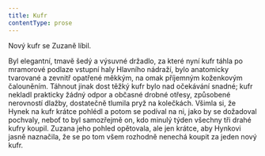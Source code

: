 ```yaml
---
title: Kufr
contentType: prose
---
```


Nový kufr se Zuzaně líbil.

  

Byl elegantní, tmavě šedý a výsuvné držadlo, za které nyní kufr táhla po mramorové podlaze vstupní haly Hlavního nádraží, bylo anatomicky tvarované a zevnitř opatřené měkkým, na omak příjemným koženkovým čalouněním. Táhnout jinak dost těžký kufr bylo nad očekávání snadné; kufr nekladl prakticky žádný odpor a občasné drobné otřesy, způsobené nerovností dlažby, dostatečně tlumila pryž na kolečkách. Všimla si, že Hynek na kufr krátce po­hlédl a potom se podíval na ni, jako by se dožadoval pochvaly, neboť to byl samozřejmě on, kdo minulý týden všechny tři drahé kufry koupil. Zuzana jeho pohled opětovala, ale jen krátce, aby Hynkovi jasně naznačila, že se po tom všem rozhodně nenechá koupit za jeden nový kufr.

